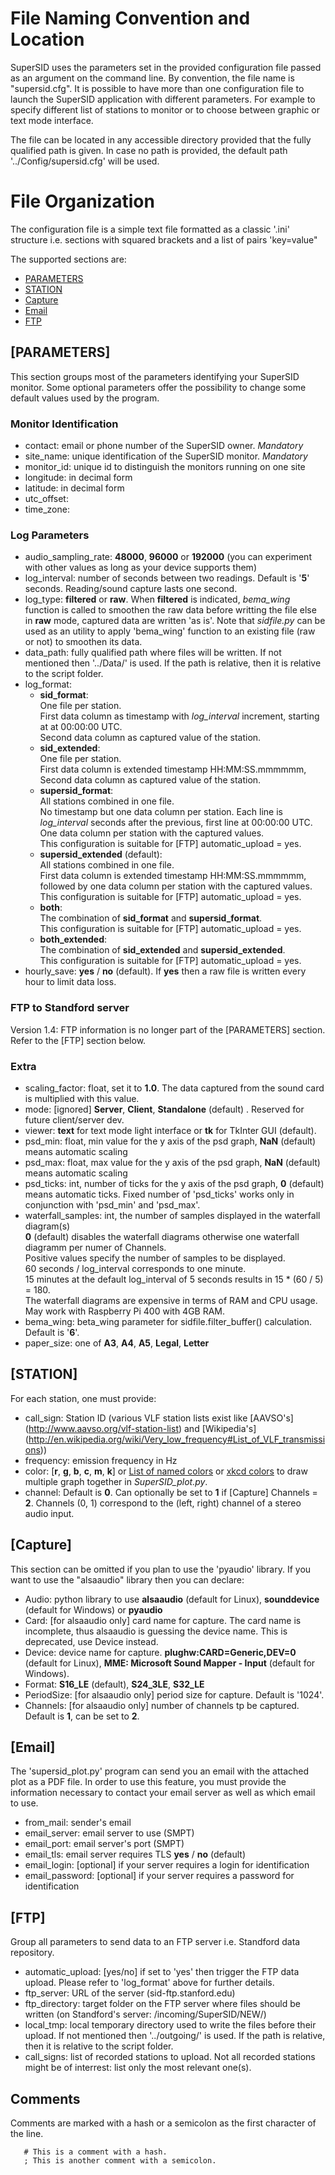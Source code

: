 # File Naming Convention and Location

SuperSID uses the parameters set in the provided configuration file passed as an argument on the command line. By convention, the file name is "supersid.cfg".
It is possible to have more than one configuration file to launch the SuperSID application with different parameters. For example to specify different list of stations to monitor or to choose between graphic or text mode interface.

The file can be located in any accessible directory provided that the fully qualified path is given. In case no path is provided, the default path '../Config/supersid.cfg' will be used.
 
# File Organization

The configuration file is a simple text file formatted as a classic '.ini' structure i.e. sections with squared brackets and a list of pairs 'key=value"
 
The supported sections are:

  * [PARAMETERS](#id-section1)
  * [STATION](#id-section2)
  * [Capture](#id-section3)
  * [Email](#id-section4)
  * [FTP](#id-section5)
  
<div id='id-section1'/>

## [PARAMETERS]

This section groups most of the parameters identifying your SuperSID monitor. Some optional parameters offer the possibility to change some default values used by the program.

### Monitor Identification

  * contact: email or phone number of the SuperSID owner. *Mandatory*
  * site_name: unique identification of the SuperSID monitor. *Mandatory*
  * monitor_id: unique id to distinguish the monitors running on one site
  * longitude: in decimal form
  * latitude: in decimal form
  * utc_offset:
  * time_zone:
  
### Log Parameters

  * audio_sampling_rate: **48000**, **96000** or **192000** (you can experiment with other values as long as your device supports them)
  * log_interval: number of seconds between two readings. Default is '**5**' seconds. Reading/sound capture lasts one second.
  * log_type: **filtered** or **raw**. When **filtered** is indicated, *bema_wing* function is called to smoothen the raw data before writting the file else in **raw** mode, captured data are written 'as is'. Note that *sidfile.py* can be used as an utility to apply 'bema_wing' function to an existing file (raw or not) to smoothen its data.
  * data_path: fully qualified path where files will be written. If not mentioned then '../Data/' is used. If the path is relative, then it is relative to the script folder.
  * log_format:
    - **sid_format**:<br />
      One file per station.<br />
      First data column as timestamp with *log_interval* increment, starting at at 00:00:00 UTC.<br />
      Second data column as captured value of the station.
    - **sid_extended**:<br />
      One file per station.<br />
      First data column is extended timestamp HH:MM:SS.mmmmmm,<br />
      Second data column as captured value of the station.
    - **supersid_format**:<br />
      All stations combined in one file.<br />
      No timestamp but one data column per station. Each line is *log_interval* seconds after the previous, first line at 00:00:00 UTC.<br />
      One data column per station with the captured values.<br />
      This configuration is suitable for [FTP] automatic_upload = yes.
    - **supersid_extended** (default):<br />
      All stations combined in one file.<br />
      First data column is extended timestamp HH:MM:SS.mmmmmm,<br />
      followed by one data column per station with the captured values.<br />
      This configuration is suitable for [FTP] automatic_upload = yes.
    - **both**:<br />
      The combination of **sid_format** and **supersid_format**.<br />
      This configuration is suitable for [FTP] automatic_upload = yes.
    - **both_extended**:<br />
      The combination of **sid_extended** and **supersid_extended**.<br />
      This configuration is suitable for [FTP] automatic_upload = yes.
  * hourly_save: **yes** / **no** (default). If **yes** then a raw file is written every hour to limit data loss.
  
### FTP to Standford server

Version 1.4: FTP information is no longer part of the [PARAMETERS] section. Refer to the [FTP] section below.
  
### Extra

  * scaling_factor: float, set it to **1.0**. The data captured from the sound card is multiplied with this value.
  * mode: [ignored] **Server**, **Client**, **Standalone** (default) . Reserved for future client/server dev.
  * viewer: **text** for text mode light interface or **tk** for TkInter GUI (default).
  * psd_min: float, min value for the y axis of the psd graph, **NaN** (default) means automatic scaling
  * psd_max: float, max value for the y axis of the psd graph, **NaN** (default) means automatic scaling
  * psd_ticks: int, number of ticks for the y axis of the psd graph, **0** (default) means automatic ticks.
    Fixed number of 'psd_ticks' works only in conjunction with 'psd_min' and 'psd_max'.
  * waterfall_samples: int, the number of samples displayed in the waterfall diagram(s)<br />
    **0** (default) disables the waterfall diagrams otherwise one waterfall diagramm per numer of Channels.<br />
    Positive values specify the number of samples to be displayed.<br />
    60 seconds / log_interval corresponds to one minute.<br />
    15 minutes at the default log_interval of 5 seconds results in 15 * (60 / 5) = 180.<br />
    The waterfall diagrams are expensive in terms of RAM and CPU usage. May work with Raspberry Pi 400 with 4GB RAM.
  * bema_wing: beta_wing parameter for sidfile.filter_buffer() calculation. Default is '**6**'.
  * paper_size: one of **A3**, **A4**, **A5**, **Legal**, **Letter**

<div id='id-section2'/>

## [STATION]

For each station, one must provide:

  * call_sign: Station ID (various VLF station lists exist like [AAVSO's] (http://www.aavso.org/vlf-station-list) and [Wikipedia's] (http://en.wikipedia.org/wiki/Very_low_frequency#List_of_VLF_transmissions))
  * frequency: emission frequency in Hz
  * color: [**r**, **g**, **b**, **c**, **m**, **k**] or [List of named colors](https://matplotlib.org/stable/gallery/color/named_colors.html) or [xkcd colors](https://matplotlib.org/stable/tutorials/colors/colors.html#xkcd-colors) to draw multiple graph together in *SuperSID_plot.py*.
  * channel: Default is **0**. Can optionally be set to **1** if [Capture] Channels = **2**. Channels (0, 1) correspond to the (left, right) channel of a stereo audio input.
  
<div id='id-section3'/>

## [Capture]

This section can be omitted if you plan to use the 'pyaudio' library. If you want to use the "alsaaudio" library then you can declare:

  * Audio: python library to use **alsaaudio** (default for Linux), **sounddevice** (default for Windows) or **pyaudio**
  * Card: [for alsaaudio only] card name for capture. The card name is incomplete, thus alsaaudio is guessing the device name. This is deprecated, use Device instead.
  * Device: device name for capture. **plughw:CARD=Generic,DEV=0** (default for Linux), **MME: Microsoft Sound Mapper - Input** (default for Windows).
  * Format: **S16_LE** (default), **S24_3LE**, **S32_LE**
  * PeriodSize: [for alsaaudio only] period size for capture. Default is '1024'.
  * Channels: [for alsaaudio only] number of channels tp be captured. Default is **1**, can be set to **2**.
  
<div id='id-section4'/>

## [Email]

The 'supersid_plot.py' program can send you an email with the attached plot as a PDF file. In order to use this feature, you must provide the information necessary to contact your email server as well as which email to use.

  * from_mail: sender's email
  * email_server: email server to use (SMPT)
  * email_port: email server's port (SMPT)
  * email_tls: email server requires TLS **yes** / **no** (default)
  * email_login: [optional] if your server requires a login for identification
  * email_password: [optional] if your server requires a password for identification
  
<div id='id-section5'/>

## [FTP]

Group all parameters to send data to an FTP server i.e. Standford data repository.

  * automatic_upload: [yes/no] if set to 'yes' then trigger the FTP data upload. Please refer to 'log_format' above for further details.
  * ftp_server: URL of the server (sid-ftp.stanford.edu)
  * ftp_directory: target folder on the FTP server where files should be written (on Standford's server: /incoming/SuperSID/NEW/)
  * local_tmp: local temporary directory used to write the files before their upload. If not mentioned then '../outgoing/' is used. If the path is relative, then it is relative to the script folder.
  * call_signs: list of recorded stations to upload. Not all recorded stations might be of interrest: list only the most relevant one(s).

## Comments

Comments are marked with a hash or a semicolon as the first character of the line.
```
   # This is a comment with a hash.
   ; This is another comment with a semicolon.
```
